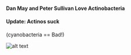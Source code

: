 #### Dan May and Peter Sullivan Love Actinobacteria
#### Update: Actinos suck
(cyanobacteria == Bad!)



![alt text](http://mocomi.com/wp-content/uploads/2015/09/Pluto_NEW.gif)
